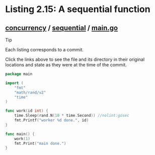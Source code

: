 # Listing 2.15: A sequential function

## [concurrency](https://github.com/inancgumus/gobyexample/blob/d101d4ba813694896237f36a05267ce95c2cdf33/concurrency) / [sequential](https://github.com/inancgumus/gobyexample/blob/d101d4ba813694896237f36a05267ce95c2cdf33/concurrency/sequential) / [main.go](https://github.com/inancgumus/gobyexample/blob/d101d4ba813694896237f36a05267ce95c2cdf33/concurrency/sequential/main.go)

> [!TIP]
> Each listing corresponds to a commit.
>
> Click the links above to see the file and its directory in their original locations and state as they were at the time of the commit.

```go
package main

import (
	"fmt"
	"math/rand/v2"
	"time"
)

func work(id int) {
	time.Sleep(rand.N(10 * time.Second)) //nolint:gosec
	fmt.Printf("worker %d done.", id)
}

func main() {
	work(1)
	fmt.Print("main done.")
}
```

